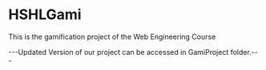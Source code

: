 # HSHLGami
This is the gamification project of the Web Engineering Course

---Updated Version of our project can be accessed in GamiProject folder.---
